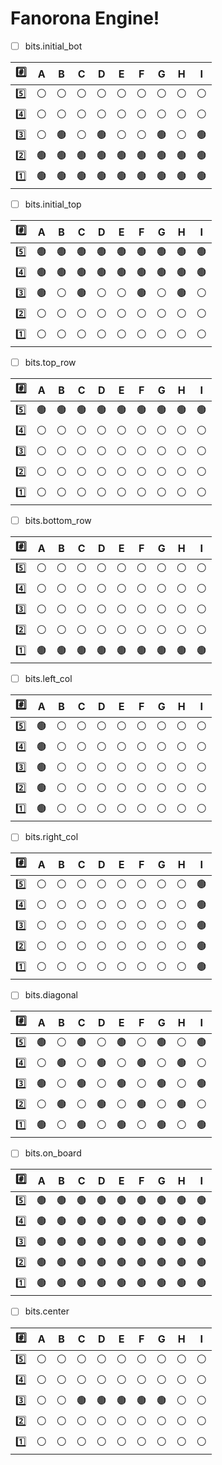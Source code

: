 # Fanorona Engine! 

 - [ ] bits.initial_bot

|#️⃣     | A| B| C| D| E| F| G| H| I|
|------|--|--|--|--|--|--|--|--|--|
|5️⃣     |⚪|⚪|⚪|⚪|⚪|⚪|⚪|⚪|⚪|
|4️⃣     |⚪|⚪|⚪|⚪|⚪|⚪|⚪|⚪|⚪|
|3️⃣     |⚪|🟤|⚪|🟤|⚪|⚪|🟤|⚪|🟤|
|2️⃣     |🟤|🟤|🟤|🟤|🟤|🟤|🟤|🟤|🟤|
|1️⃣     |🟤|🟤|🟤|🟤|🟤|🟤|🟤|🟤|🟤|
 - [ ] bits.initial_top

|#️⃣     | A| B| C| D| E| F| G| H| I|
|------|--|--|--|--|--|--|--|--|--|
|5️⃣     |🟤|🟤|🟤|🟤|🟤|🟤|🟤|🟤|🟤|
|4️⃣     |🟤|🟤|🟤|🟤|🟤|🟤|🟤|🟤|🟤|
|3️⃣     |🟤|⚪|🟤|⚪|⚪|🟤|⚪|🟤|⚪|
|2️⃣     |⚪|⚪|⚪|⚪|⚪|⚪|⚪|⚪|⚪|
|1️⃣     |⚪|⚪|⚪|⚪|⚪|⚪|⚪|⚪|⚪|
 - [ ] bits.top_row

|#️⃣     | A| B| C| D| E| F| G| H| I|
|------|--|--|--|--|--|--|--|--|--|
|5️⃣     |🟤|🟤|🟤|🟤|🟤|🟤|🟤|🟤|🟤|
|4️⃣     |⚪|⚪|⚪|⚪|⚪|⚪|⚪|⚪|⚪|
|3️⃣     |⚪|⚪|⚪|⚪|⚪|⚪|⚪|⚪|⚪|
|2️⃣     |⚪|⚪|⚪|⚪|⚪|⚪|⚪|⚪|⚪|
|1️⃣     |⚪|⚪|⚪|⚪|⚪|⚪|⚪|⚪|⚪|
 - [ ] bits.bottom_row

|#️⃣     | A| B| C| D| E| F| G| H| I|
|------|--|--|--|--|--|--|--|--|--|
|5️⃣     |⚪|⚪|⚪|⚪|⚪|⚪|⚪|⚪|⚪|
|4️⃣     |⚪|⚪|⚪|⚪|⚪|⚪|⚪|⚪|⚪|
|3️⃣     |⚪|⚪|⚪|⚪|⚪|⚪|⚪|⚪|⚪|
|2️⃣     |⚪|⚪|⚪|⚪|⚪|⚪|⚪|⚪|⚪|
|1️⃣     |🟤|🟤|🟤|🟤|🟤|🟤|🟤|🟤|🟤|
 - [ ] bits.left_col

|#️⃣     | A| B| C| D| E| F| G| H| I|
|------|--|--|--|--|--|--|--|--|--|
|5️⃣     |🟤|⚪|⚪|⚪|⚪|⚪|⚪|⚪|⚪|
|4️⃣     |🟤|⚪|⚪|⚪|⚪|⚪|⚪|⚪|⚪|
|3️⃣     |🟤|⚪|⚪|⚪|⚪|⚪|⚪|⚪|⚪|
|2️⃣     |🟤|⚪|⚪|⚪|⚪|⚪|⚪|⚪|⚪|
|1️⃣     |🟤|⚪|⚪|⚪|⚪|⚪|⚪|⚪|⚪|
 - [ ] bits.right_col

|#️⃣     | A| B| C| D| E| F| G| H| I|
|------|--|--|--|--|--|--|--|--|--|
|5️⃣     |⚪|⚪|⚪|⚪|⚪|⚪|⚪|⚪|🟤|
|4️⃣     |⚪|⚪|⚪|⚪|⚪|⚪|⚪|⚪|🟤|
|3️⃣     |⚪|⚪|⚪|⚪|⚪|⚪|⚪|⚪|🟤|
|2️⃣     |⚪|⚪|⚪|⚪|⚪|⚪|⚪|⚪|🟤|
|1️⃣     |⚪|⚪|⚪|⚪|⚪|⚪|⚪|⚪|🟤|
 - [ ] bits.diagonal

|#️⃣     | A| B| C| D| E| F| G| H| I|
|------|--|--|--|--|--|--|--|--|--|
|5️⃣     |🟤|⚪|🟤|⚪|🟤|⚪|🟤|⚪|🟤|
|4️⃣     |⚪|🟤|⚪|🟤|⚪|🟤|⚪|🟤|⚪|
|3️⃣     |🟤|⚪|🟤|⚪|🟤|⚪|🟤|⚪|🟤|
|2️⃣     |⚪|🟤|⚪|🟤|⚪|🟤|⚪|🟤|⚪|
|1️⃣     |🟤|⚪|🟤|⚪|🟤|⚪|🟤|⚪|🟤|
 - [ ] bits.on_board

|#️⃣     | A| B| C| D| E| F| G| H| I|
|------|--|--|--|--|--|--|--|--|--|
|5️⃣     |🟤|🟤|🟤|🟤|🟤|🟤|🟤|🟤|🟤|
|4️⃣     |🟤|🟤|🟤|🟤|🟤|🟤|🟤|🟤|🟤|
|3️⃣     |🟤|🟤|🟤|🟤|🟤|🟤|🟤|🟤|🟤|
|2️⃣     |🟤|🟤|🟤|🟤|🟤|🟤|🟤|🟤|🟤|
|1️⃣     |🟤|🟤|🟤|🟤|🟤|🟤|🟤|🟤|🟤|
 - [ ] bits.center

|#️⃣     | A| B| C| D| E| F| G| H| I|
|------|--|--|--|--|--|--|--|--|--|
|5️⃣     |⚪|⚪|⚪|⚪|⚪|⚪|⚪|⚪|⚪|
|4️⃣     |⚪|⚪|⚪|⚪|⚪|⚪|⚪|⚪|⚪|
|3️⃣     |⚪|⚪|🟤|🟤|🟤|🟤|🟤|⚪|⚪|
|2️⃣     |⚪|⚪|⚪|⚪|⚪|⚪|⚪|⚪|⚪|
|1️⃣     |⚪|⚪|⚪|⚪|⚪|⚪|⚪|⚪|⚪|
